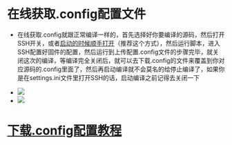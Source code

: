 # 在线获取.config配置文件

- 在线获取.config就跟正常编译一样的，首先选择好你要编译的源码，然后打开SSH开关，或者[启动的时候顺手打开](https://github.com/danshui-git/shuoming/blob/master/doc/sd1052.png)（推荐这个方式），然后运行脚本，进入SSH配置好固件的配置，然后运行到上传配置.config文件的步骤完毕，就关闭这次的编译，等编译完全关闭后，就可以去下载.config的文件来覆盖到你对应源码的.config里面了，然后再启动编译就不会莫名的给停止编译了，如果你是在settings.ini文件里打开SSH的话，启动编译之前记得去关闭一下

- <img src="https://github.com/danshui-git/shuoming/blob/master/doc/con1.png" />
- <img src="https://github.com/danshui-git/shuoming/blob/master/doc/con2.png" />

#
# [下载.config配置教程](https://github.com/danshui-git/shuoming/blob/master/4%E5%9B%BA%E4%BB%B6%E4%B8%8B%E8%BD%BD.md)
